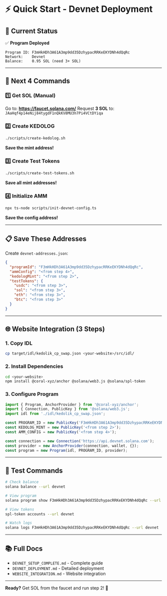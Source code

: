 # ⚡ Quick Start - Devnet Deployment

## 🎯 Current Status

✅ **Program Deployed**
```
Program ID: F3mHkHDh3A61A3mp9dd35DzhypacRRKeEKYDNh4dQqRc
Network:    Devnet
Balance:    0.95 SOL (need 3+ SOL)
```

---

## 🚀 Next 4 Commands

### 1️⃣ Get SOL (Manual)
Go to: **https://faucet.solana.com/**
Request **3 SOL** to: `JAaHqf4p14eNij84tygdF1nQkKV8MU3h7Pi4VCtDYiqa`

### 2️⃣ Create KEDOLOG
```bash
./scripts/create-kedolog.sh
```
**Save the mint address!**

### 3️⃣ Create Test Tokens
```bash
./scripts/create-test-tokens.sh
```
**Save all mint addresses!**

### 4️⃣ Initialize AMM
```bash
npx ts-node scripts/init-devnet-config.ts
```
**Save the config address!**

---

## 📋 Save These Addresses

Create `devnet-addresses.json`:
```json
{
  "programId": "F3mHkHDh3A61A3mp9dd35DzhypacRRKeEKYDNh4dQqRc",
  "ammConfig": "<from step 4>",
  "kedologMint": "<from step 2>",
  "testTokens": {
    "usdc": "<from step 3>",
    "sol": "<from step 3>",
    "eth": "<from step 3>",
    "btc": "<from step 3>"
  }
}
```

---

## 🌐 Website Integration (3 Steps)

### 1. Copy IDL
```bash
cp target/idl/kedolik_cp_swap.json <your-website>/src/idl/
```

### 2. Install Dependencies
```bash
cd <your-website>
npm install @coral-xyz/anchor @solana/web3.js @solana/spl-token
```

### 3. Configure Program
```typescript
import { Program, AnchorProvider } from '@coral-xyz/anchor';
import { Connection, PublicKey } from '@solana/web3.js';
import idl from './idl/kedolik_cp_swap.json';

const PROGRAM_ID = new PublicKey('F3mHkHDh3A61A3mp9dd35DzhypacRRKeEKYDNh4dQqRc');
const KEDOLOG_MINT = new PublicKey('<from step 2>');
const AMM_CONFIG = new PublicKey('<from step 4>');

const connection = new Connection('https://api.devnet.solana.com');
const provider = new AnchorProvider(connection, wallet, {});
const program = new Program(idl, PROGRAM_ID, provider);
```

---

## 🧪 Test Commands

```bash
# Check balance
solana balance --url devnet

# View program
solana program show F3mHkHDh3A61A3mp9dd35DzhypacRRKeEKYDNh4dQqRc --url devnet

# View tokens
spl-token accounts --url devnet

# Watch logs
solana logs F3mHkHDh3A61A3mp9dd35DzhypacRRKeEKYDNh4dQqRc --url devnet
```

---

## 📚 Full Docs

- `DEVNET_SETUP_COMPLETE.md` - Complete guide
- `DEVNET_DEPLOYMENT.md` - Detailed deployment
- `WEBSITE_INTEGRATION.md` - Website integration

---

**Ready?** Get SOL from the faucet and run step 2! 🚀

